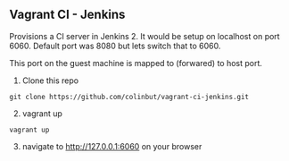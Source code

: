 ## Vagrant CI - Jenkins

Provisions a CI server in Jenkins 2. 
It would be setup on localhost on port 6060. Default port was 8080 but lets switch that to 6060. 

This port on the guest machine is mapped to (forwared) to host port.

1. Clone this repo
  ```
  git clone https://github.com/colinbut/vagrant-ci-jenkins.git
  ```

2. vagrant up
  ```
  vagrant up
  ```

3. navigate to http://127.0.0.1:6060 on your browser
